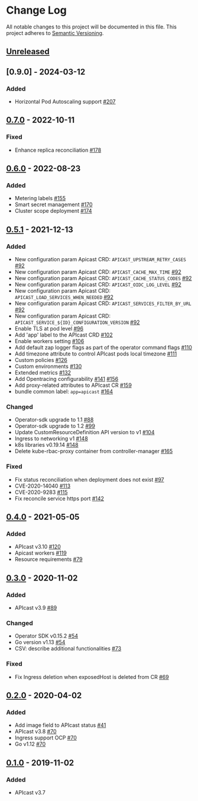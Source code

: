 # Change Log
All notable changes to this project will be documented in this file.
This project adheres to [Semantic Versioning](http://semver.org/).

## [Unreleased]

## [0.9.0] - 2024-03-12

### Added

* Horizontal Pod Autoscaling support [#207](https://github.com/3scale/apicast-operator/pull/207)

## [0.7.0] - 2022-10-11

### Fixed

* Enhance replica reconciliation [#178](https://github.com/3scale/apicast-operator/pull/178)

## [0.6.0] - 2022-08-23

### Added

* Metering labels [#155](https://github.com/3scale/apicast-operator/pull/155)
* Smart secret management [#170](https://github.com/3scale/apicast-operator/pull/170)
* Cluster scope deployment [#174](https://github.com/3scale/apicast-operator/pull/174)

## [0.5.1] - 2021-12-13

### Added

* New configuration param Apicast CRD: `APICAST_UPSTREAM_RETRY_CASES` [#92](https://github.com/3scale/apicast-operator/pull/92)
* New configuration param Apicast CRD: `APICAST_CACHE_MAX_TIME` [#92](https://github.com/3scale/apicast-operator/pull/92)
* New configuration param Apicast CRD: `APICAST_CACHE_STATUS_CODES` [#92](https://github.com/3scale/apicast-operator/pull/92)
* New configuration param Apicast CRD: `APICAST_OIDC_LOG_LEVEL` [#92](https://github.com/3scale/apicast-operator/pull/92)
* New configuration param Apicast CRD: `APICAST_LOAD_SERVICES_WHEN_NEEDED` [#92](https://github.com/3scale/apicast-operator/pull/92)
* New configuration param Apicast CRD: `APICAST_SERVICES_FILTER_BY_URL` [#92](https://github.com/3scale/apicast-operator/pull/92)
* New configuration param Apicast CRD: `APICAST_SERVICE_${ID}_CONFIGURATION_VERSION` [#92](https://github.com/3scale/apicast-operator/pull/92)
* Enable TLS at pod level [#96](https://github.com/3scale/apicast-operator/pull/96)
* Add 'app' label to the APIcast CRD [#102](https://github.com/3scale/apicast-operator/pull/102)
* Enable workers setting [#106](https://github.com/3scale/apicast-operator/pull/106)
* Add default zap logger flags as part of the operator command flags [#110](https://github.com/3scale/apicast-operator/pull/110)
* Add timezone attribute to control APIcast pods local timezone [#111](https://github.com/3scale/apicast-operator/pull/111)
* Custom policies [#126](https://github.com/3scale/apicast-operator/pull/126)
* Custom environments [#130](https://github.com/3scale/apicast-operator/pull/130)
* Extended metrics [#132](https://github.com/3scale/apicast-operator/pull/132)
* Add Opentracing configurability [#141](https://github.com/3scale/apicast-operator/pull/141) [#156](https://github.com/3scale/apicast-operator/pull/156)
* Add proxy-related attributes to APIcast CR [#159](https://github.com/3scale/apicast-operator/pull/159)
* bundle common label: `app=apicast` [#164](https://github.com/3scale/apicast-operator/pull/164)

### Changed

* Operator-sdk upgrade to 1.1 [#88](https://github.com/3scale/apicast-operator/pull/88)
* Operator-sdk upgrade to 1.2 [#99](https://github.com/3scale/apicast-operator/pull/99)
* Update CustomResourceDefinition API version to v1 [#104](https://github.com/3scale/apicast-operator/pull/104)
* Ingress to networking v1 [#148](https://github.com/3scale/apicast-operator/pull/148)
* k8s libraries v0.19.14 [#148](https://github.com/3scale/apicast-operator/pull/148)
* Delete kube-rbac-proxy container from controller-manager [#165](https://github.com/3scale/apicast-operator/pull/165)

### Fixed

* Fix status reconciliation when deployment does not exist [#97](https://github.com/3scale/apicast-operator/pull/97)
* CVE-2020-14040 [#113](https://github.com/3scale/apicast-operator/pull/113)
* CVE-2020-9283 [#115](https://github.com/3scale/apicast-operator/pull/115)
* Fix reconcile service https port [#142](https://github.com/3scale/apicast-operator/pull/142)

## [0.4.0] - 2021-05-05

### Added
- APIcast v3.10 [#120](https://github.com/3scale/apicast-operator/pull/120)
- Apicast workers [#119](https://github.com/3scale/apicast-operator/pull/119)
- Resource requirements [#79](https://github.com/3scale/apicast-operator/pull/79)

## [0.3.0] - 2020-11-02

### Added
- APIcast v3.9 [#89](https://github.com/3scale/apicast-operator/pull/89)

### Changed
- Operator SDK v0.15.2 [#54](https://github.com/3scale/apicast-operator/pull/54)
- Go version v1.13 [#54](https://github.com/3scale/apicast-operator/pull/54)
- CSV: describe additional functionalities [#73](https://github.com/3scale/apicast-operator/pull/73)

### Fixed
- Fix Ingress deletion when exposedHost is deleted from CR [#69](https://github.com/3scale/apicast-operator/pull/69)

## [0.2.0] - 2020-04-02

### Added
- Add image field to APIcast status [#41](https://github.com/3scale/apicast-operator/pull/41)
- APIcast v3.8 [#70](https://github.com/3scale/apicast-operator/pull/70)
- Ingress support OCP [#70](https://github.com/3scale/apicast-operator/pull/70)
- Go v1.12 [#70](https://github.com/3scale/apicast-operator/pull/70)

## [0.1.0] - 2019-11-02

### Added
- APIcast v3.7

[Unreleased]: https://github.com/3scale/apicast-operator/compare/v0.7.0...HEAD
[0.7.0]: https://github.com/3scale/apicast-operator/releases/tag/v0.7.0
[0.6.0]: https://github.com/3scale/apicast-operator/releases/tag/v0.6.0
[0.5.1]: https://github.com/3scale/apicast-operator/releases/tag/v0.5.1
[0.4.0]: https://github.com/3scale/apicast-operator/releases/tag/v0.4.0
[0.3.0]: https://github.com/3scale/apicast-operator/releases/tag/v0.3.0
[0.2.0]: https://github.com/3scale/apicast-operator/releases/tag/v0.2.0
[0.1.0]: https://github.com/3scale/apicast-operator/releases/tag/v0.1.0
